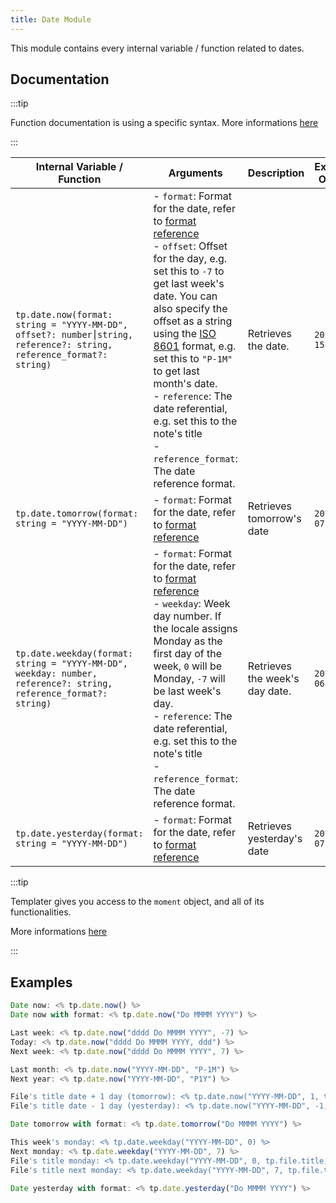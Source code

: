 ```yaml
---
title: Date Module
---
```


This module contains every internal variable / function related to dates.

## Documentation

:::tip

Function documentation is using a specific syntax. More informations [here](../../syntax#function-documentation-syntax)

:::

| Internal Variable / Function                                 | Arguments                                                    | Description                    | Example Output |
| ------------------------------------------------------------ | ------------------------------------------------------------ | ------------------------------ | -------------- |
| `tp.date.now(format: string = "YYYY-MM-DD", offset?: number⎮string, reference?: string, reference_format?: string)` | - `format`: Format for the date, refer to [format reference](https://momentjs.com/docs/#/displaying/format/)<br />- `offset`: Offset for the day, e.g. set this to `-7` to get last week's date. You can also specify the offset as a string using the [ISO 8601](https://en.wikipedia.org/wiki/ISO_8601#Durations) format, e.g. set this to `"P-1M"` to get last month's date.<br />- `reference`: The date referential, e.g. set this to the note's title<br />- `reference_format`: The date reference format. | Retrieves the date.            | `2021-01-15`   |
| `tp.date.tomorrow(format: string = "YYYY-MM-DD")`            | - `format`: Format for the date, refer to [format reference](https://momentjs.com/docs/#/displaying/format/) | Retrieves tomorrow's date      | `2020-11-07`   |
| `tp.date.weekday(format: string = "YYYY-MM-DD", weekday: number, reference?: string, reference_format?: string)` | - `format`: Format for the date, refer to [format reference](https://momentjs.com/docs/#/displaying/format/)<br />- `weekday`: Week day number. If the locale assigns Monday as the first day of the week, `0` will be Monday, `-7` will be last week's day.<br />- `reference`: The date referential, e.g. set this to the note's title<br />- `reference_format`: The date reference format. | Retrieves the week's day date. | `2021-04-06`   |
| `tp.date.yesterday(format: string = "YYYY-MM-DD")`           | - `format`: Format for the date, refer to [format reference](https://momentjs.com/docs/#/displaying/format/) | Retrieves yesterday's date     | `2020-11-07`   |

:::tip

Templater gives you access to the `moment` object, and all of its functionalities.

More informations [here](https://momentjs.com/docs/#/displaying/)

:::

## Examples

```javascript
Date now: <% tp.date.now() %>
Date now with format: <% tp.date.now("Do MMMM YYYY") %>

Last week: <% tp.date.now("dddd Do MMMM YYYY", -7) %>
Today: <% tp.date.now("dddd Do MMMM YYYY, ddd") %>
Next week: <% tp.date.now("dddd Do MMMM YYYY", 7) %>

Last month: <% tp.date.now("YYYY-MM-DD", "P-1M") %>
Next year: <% tp.date.now("YYYY-MM-DD", "P1Y") %>

File's title date + 1 day (tomorrow): <% tp.date.now("YYYY-MM-DD", 1, tp.file.title, "YYYY-MM-DD") %>
File's title date - 1 day (yesterday): <% tp.date.now("YYYY-MM-DD", -1, tp.file.title, "YYYY-MM-DD") %>

Date tomorrow with format: <% tp.date.tomorrow("Do MMMM YYYY") %>    

This week's monday: <% tp.date.weekday("YYYY-MM-DD", 0) %>
Next monday: <% tp.date.weekday("YYYY-MM-DD", 7) %>
File's title monday: <% tp.date.weekday("YYYY-MM-DD", 0, tp.file.title, "YYYY-MM-DD") %>
File's title next monday: <% tp.date.weekday("YYYY-MM-DD", 7, tp.file.title, "YYYY-MM-DD") %>

Date yesterday with format: <% tp.date.yesterday("Do MMMM YYYY") %>
```